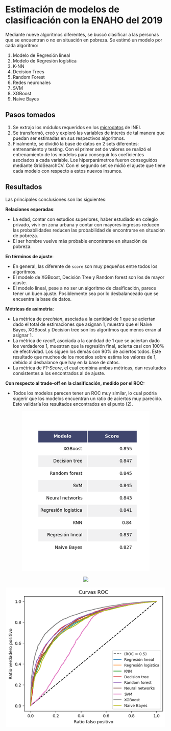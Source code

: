 # Estimación de modelos de clasificación con la ENAHO del 2019
Mediante nueve algoritmos diferentes, se buscó clasificar a las personas que se encuentran o no en situación en pobreza. Se estimó un modelo por cada algoritmo:
1. Modelo de Regresión lineal
2. Modelo de Regresión logística
3. K-NN
4. Decision Trees
5. Random Forest
6. Redes neuronales
7. SVM
8. XGBoost
9. Naive Bayes

## Pasos tomados
1. Se extrajo los módulos requeridos en los [microdatos](https://iinei.inei.gob.pe/microdatos/) de INEI.
2. Se transformó, creó y exploró las variables de interés de tal manera que puedan ser estimadas en sus respectivos algoritmos.
3. Finalmente, se dividió la base de datos en 2 sets diferentes: entrenamiento y testing. Con el primer set de valores se realizó el entrenamiento de los modelos para conseguir los coeficientes asociados a cada variable. Los hiperparámetros fueron conseguidos mediante GridSearchCV. Con el segundo set se midió el ajuste que tiene cada modelo con respecto a estos nuevos insumos.

## Resultados
Las principales conclusiones son las siguientes:

**Relaciones esperadas**:
* La edad, contar con estudios superiores, haber estudiado en colegio privado, vivir en zona urbana y contar con mayores ingresos reducen las probabilidades reducen las probabilidad de encontrarse en situación de pobreza.
* El ser hombre vuelve más probable encontrarse en situación de pobreza.

**En términos de ajuste**:
* En general, las diferente de `score` son muy pequeños entre todos los algoritmos.
* El modelo de XGBoost, Decisión Tree y Random forest son los de mayor ajuste.
* El modelo lineal, pese a no ser un algoritmo de clasificación, parece tener un buen ajuste. Posiblemente sea por lo desbalanceado que se encuentra la base de datos.

**Métricas de asimetría**:
* La métrica de _precision_, asociada a la cantidad de 1 que se aciertan dado el total de estimaciones que asignan 1, muestra que el Naive Bayes, XGBoost y Decision tree son los algoritmos que menos erran al asignar 1.
* La métrica de _recall_, asociada a la cantidad de 1 que se aciertan dado los verdaderos 1, muestran que la regresión final, acierta casi con 100% de efectividad. Los siguen los demás con 90% de aciertos todos. Este resultado que muchos de los modelos sobre estima los valores de 1, debido al desbalance que hay en la base de datos.
* La métrica de _F1-Score_, el cual combina ambas métricas, dan resultados consistentes a los encontrados al de ajuste.

**Con respecto al trade-off en la clasificación, medido por el ROC:**
* Todos los modelos parecen tener un ROC muy similar, lo cual podría sugerir que los modelos encuentran un ratio de aciertos muy parecido. Esto validaría los resultados encontrados en el punto (2).

<p align="center">
  <img src="figures/score.png" width="400">
</p>
<p align="center">
  <img src="figures/matrices de confusión.png" width="500">
</p>
<p align="center">
  <img src="figures/roc.png" width="500">
</p>
